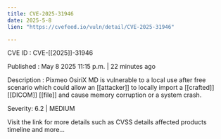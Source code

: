 ```yaml
---
title: CVE-2025-31946
date: 2025-5-8
lien: "https://cvefeed.io/vuln/detail/CVE-2025-31946"

---
```


CVE ID : CVE-[[2025]]-31946

Published :  May 8
2025
11:15 p.m. | 22 minutes ago

Description : Pixmeo OsiriX MD  is vulnerable to a local use after free scenario
which could allow an  [[attacker]] to locally import a  [[crafted]]  [[DICOM]]  [[file]] and cause memory corruption or a system crash.

Severity: 6.2 | MEDIUM

Visit the link for more details
such as CVSS details
affected products
timeline
and more...
